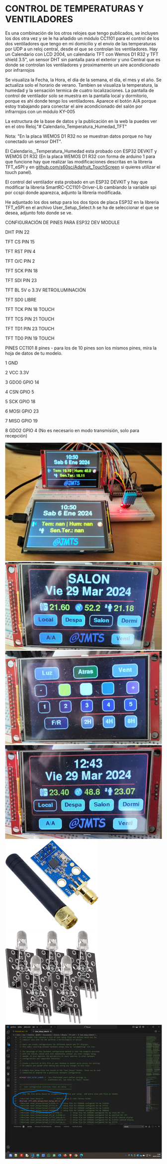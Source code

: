<h1>CONTROL DE TEMPERATURAS Y VENTILADORES</h1>
<P>
Es una combinación de los otros relojes que tengo publicados, se incluyen los dos otra vez y se le ha añadido un módulo CC1101 para el control de los dos ventiladores que tengo en mi domicilio y el envío de las temperaturas por UDP a un reloj central, desde el que se controlan los ventiladores.
Hay un Calendario con LCD 2004, un calendario TFT con Wemos D1 R32 y TFT shield 3.5", un sensor DHT sin pantalla para el exterior y uno Central que es donde se controlan los ventiladores y proximamente un aire acondicionado por infrarrojos
</P>
Se visualiza la Fecha, la Hora, el día de la semana, el día, el mes y el año.
Se actualiza solo el horario de verano.
Tambien se visualiza la temperatura, la humedad y la sensación termica de cuatro localizaciones.
La pantalla de control de ventilador solo se muestra en la pantalla local y dormitorio, porque es ahí donde tengo los ventiladores.
Aparece el botón A/A porque estoy trabajando para conectar el aire acondicionado del salón por infrarrojos con un módulo KY-005
<P>
La estructura de la base de datos y la publicación en la web la puedes ver en el otro Reloj."# Calendario_Temperatura_Humedad_TFT" 
</P>
<P>
Nota: "En la placa WEMOS D1 R32 no se muestran datos porque no hay conectado un sensor DHT".
</p>
<p>
El Calendario__Temperatura_Humedad esta probado con ESP32 DEVKIT y WEMOS D1 R32 (En la placa WEMOS D1 R32 con forma de arduino 1 para que funcione hay que realizar las modificaciones descritas en la libreria TFT_eSPI y en <a href="https://github.com/s60sc/Adafruit_TouchScreen" target="_blank">github.com/s60sc/Adafruit_TouchScreen</a> si quieres utilizar el touch panel).
</p>
<p>
El control del ventilador esta probado en un ESP32 DEVKIT y hay que modificar la libreria SmartRC-CC1101-Driver-Lib cambiando la variable spi por ccspi donde aparezca, adjunto la librería modificada.
</p>
<p>
He adjuntado los dos setup para los dos tipos de placa ESP32 en la libreria TFT_eSPI en el archivo User_Setup_Select.h se ha de seleccionar el que se desea, adjunto foto donde se ve.
</p>

<P>
CONFIGURACIÓN DE PINES PARA ESP32 DEV MODULE

DHT         PIN 22 

TFT CS      PIN 15

TFT RST     PIN 4

TFT O/C     PIN 2

TFT SCK     PIN 18

TFT SDI     PIN 23

TFT BL      5V o 3.3V   RETROILUMINACIÓN

TFT SD0     LIBRE

TFT TCK     PIN 18  TOUCH

TFT TCS     PIN 21  TOUCH

TFT TD1     PIN 23  TOUCH

TFT TD0     PIN 19  TOUCH

PINES CC1101 8 pines - para los de 10 pines son los mismos pines, mira la hoja de datos de tu modelo.

1	GND

2	VCC	    3.3V

3	GDO0	GPIO 14

4	CSN	    GPIO 5

5	SCK	    GPIO 18

6	MOSI	GPIO 23

7	MISO	GPIO 19

8	GDO2	GPIO 4 (No es necesario en modo transmisión, solo para recepción)

</p>
<img src="Calendario_Temperatura_Humedad_TFT.jpg" alt="Calendario Temperatura Humedad_TFT" />
<img src="pantalla_control.jpg" alt="Pantalla Control Central" />
<img src="pantalla_ventilador.jpg" alt="Pantalla control del ventilador" />
<img src="visualizacion_otras_estancias.jpg" alt="Pantalla de visualizacion de otras estancias" />
<img src="CC1101.jpg" alt="CC1101" />
<img src="KY-005.jpg" alt="KY-005" />
<img src="User_Select_Setup.png" alt="User_Select_Setup para la libreria TFT_eSPI" />
